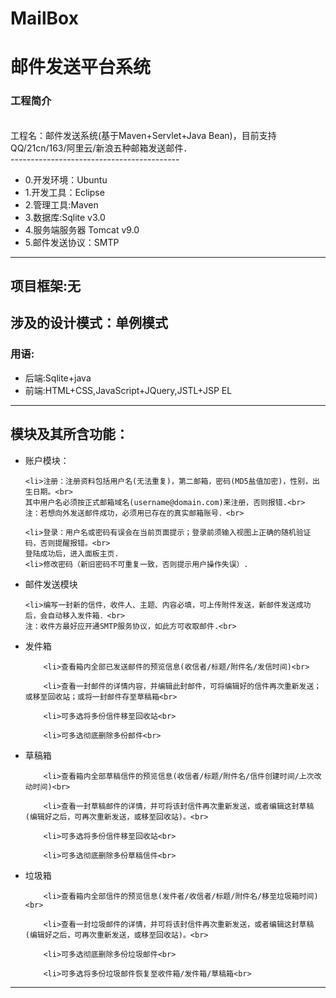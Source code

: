 # MailBox
邮件发送平台系统
==============

### 工程简介

<br>
工程名：邮件发送系统(基于Maven+Servlet+Java Bean)，目前支持QQ/21cn/163/阿里云/新浪五种邮箱发送邮件．<br>
------------------------------------------

* 0.开发环境：Ubuntu
* 1.开发工具：Eclipse
* 2.管理工具:Maven
* 3.数据库:Sqlite v3.0
* 4.服务端服务器 Tomcat v9.0
* 5.邮件发送协议：SMTP
------------------------------------------

项目框架:无<br>
------------------------------------------

涉及的设计模式：单例模式<br>
------------------------------------------

### 用语:

- 后端:Sqlite+java<br>
- 前端:HTML+CSS,JavaScript+JQuery,JSTL+JSP EL<br>
------------------------------------------------------------------------------------

模块及其所含功能：<br>
------------------------------------------

+ 账户模块：<br>
<ol>
	
	<li>注册：注册资料包括用户名(无法重复)，第二邮箱，密码(MD5盐值加密)，性别，出生日期。<br>
	其中用户名必须按正式邮箱域名(username@domain.com)来注册，否则报错.<br>
	注：若想向外发送邮件成功，必须用已存在的真实邮箱账号．<br>
		
	<li>登录：用户名或密码有误会在当前页面提示；登录前须输入视图上正确的随机验证码，否则提醒报错。<br>
	登陆成功后，进入面板主页.
	<li>修改密码（新旧密码不可重复一致，否则提示用户操作失误）.
	
</ol>

* 邮件发送模块
<ol>
	
	<li>编写一封新的信件，收件人、主题、内容必填，可上传附件发送，新邮件发送成功后，会自动移入发件箱．<br>
	注：收件方最好应开通SMTP服务协议，如此方可收取邮件.<br>
	
</ol>


+ 发件箱
<ol>
	
		<li>查看箱内全部已发送邮件的预览信息(收信者/标题/附件名/发信时间)<br>
	
		<li>查看一封邮件的详情内容，并编辑此封邮件，可将编辑好的信件再次重新发送；或移至回收站；或将一封邮件存至草稿箱<br>
	
		<li>可多选将多份信件移至回收站<br>
	
		<li>可多选彻底删除多份邮件<br>
	
</ol>


+ 草稿箱
<ol>
		
		<li>查看箱内全部草稿信件的预览信息(收信者/标题/附件名/信件创建时间/上次改动时间)<br>
	
		<li>查看一封草稿邮件的详情，并可将该封信件再次重新发送，或者编辑这封草稿(编辑好之后，可再次重新发送，或移至回收站)。<br>
	
		<li>可多选将多份信件移至回收站<br>
	
		<li>可多选彻底删除多份草稿信件<br>
	
</ol>


+ 垃圾箱
<ol>
		
		<li>查看箱内全部信件的预览信息(发件者/收信者/标题/附件名/移至垃圾箱时间)<br>
	
		<li>查看一封垃圾邮件的详情，并可将该封信件再次重新发送，或者编辑这封草稿(编辑好之后，可再次重新发送，或移至回收站)。<br>
	
		<li>可多选彻底删除多份垃圾邮件<br>
	
		<li>可多选将多份垃圾邮件恢复至收件箱/发件箱/草稿箱<br>
	
</ol>

__________________________________________________________
